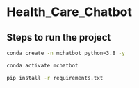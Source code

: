 # Health_Care_Chatbot

## Steps to run the project
```bash
conda create -n mchatbot python=3.8 -y
```
```bash
conda activate mchatbot
```
```bash
pip install -r requirements.txt
```